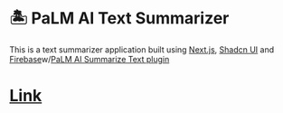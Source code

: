 # 🏝️ PaLM AI Text Summarizer
This is a text summarizer application built using [Next.js](https://nextjs.org/), [Shadcn UI](https://ui.shadcn.com/) and [Firebase](https://firebase.google.com/)w/[PaLM AI Summarize Text plugin](https://extensions.dev/extensions/googlecloud/firestore-palm-summarize-text)

# [Link](https://palm-ai-summarizer.web.app/)
